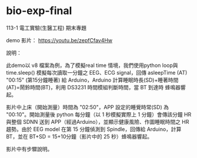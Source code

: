 # bio-exp-final
113-1  電工實驗(生醫工程) 期末專題

demo 影片： https://youtu.be/zepfCfav4Hw 

說明：

此demo以 v8 檔案為例，為了模擬real time 情境，我們使用python loop與time.sleep() 模擬每次讀取一分鐘之 EEG、ECG signal，回傳 asleepTime (AT) "00:15" (第15分鐘睡著) 給 Arduino，Arduino 計算睡眠時長(SD)+睡著時間(AT)=鬧鈴時間(BT)，利用 DS3231 時間模組判斷時間，當 BT 到達時 蜂鳴器響起。     

影片中上床（開始測量）時間為 "02:50"，APP 設定的睡覺時常(SD) 為 "00:10"。開始測量後 python 每分鐘（以 1 秒模擬實際上 1 分鐘）會傳該分鐘 HR與整個 SDNN 送到 APP（經過Arduino），並顯示健康風險、作圖睡眠時間之 HR 趨勢。由於 EEG model 在第 15 分鐘偵測到 Spindle，回傳給 Arduino，計算 BT，並在 BT+SD = 15+10分鐘（影片中的 25 秒）蜂鳴器響起。 

影片中有步驟說明。 
